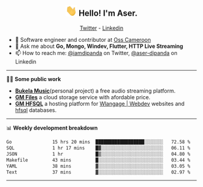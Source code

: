 <h2 align="center"> <img src="https://github.com/gabriel-TheCode/gabriel-TheCode/blob/master/gifs/Hi.gif" width="30px"> Hello! I'm Aser.</h2>
<p align="center">
  <a href="https://twitter.com/iamdipanda">Twitter</a> - 
  <a href="https://www.linkedin.com/in/aser-dipanda/">Linkedin</a>
</p>


- 🔭 Software engineer and contributor at [Oss Cameroon](https://github.com/osscameroon)
- 💬 Ask me about **Go, Mongo, Windev, Flutter, HTTP Live Streaming**
- 📫 How to reach me: [@iamdipanda](https://twitter.com/iamdipanda) on Twitter, [@aser-dipanda](https://www.linkedin.com/in/aser-dipanda/) on Linkedin

-------

👨‍💻 **Some public work**

- **[Bukela Music](https://music.bukela.co)**(personal project) a free audio streaming platform. 
- **[GM Files](https://gamesmania.io)** a cloud storage service with afordable price.
- **[GM HFSQL](https://gamesmania.io)** a hosting platform for [Wlangage | Webdev](https://pcsoft.fr/webdev/index.html) websites and [hfsql](https://pcsoft.fr/accueilpub/hfsql.htm) databases.
-------

📊 **Weekly development breakdown**

<!--START_SECTION:waka-->

```text
Go               15 hrs 20 mins  ██████████████████░░░░░░░   72.58 %
SQL              1 hr 17 mins    █▓░░░░░░░░░░░░░░░░░░░░░░░   06.11 %
JSON             1 hr            █▒░░░░░░░░░░░░░░░░░░░░░░░   04.80 %
Makefile         43 mins         █░░░░░░░░░░░░░░░░░░░░░░░░   03.44 %
YAML             38 mins         ▓░░░░░░░░░░░░░░░░░░░░░░░░   03.05 %
Text             37 mins         ▓░░░░░░░░░░░░░░░░░░░░░░░░   02.97 %
```

<!--END_SECTION:waka-->

-------
